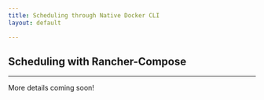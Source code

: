 ```yaml
---
title: Scheduling through Native Docker CLI
layout: default

---
```


## Scheduling with Rancher-Compose
---

More details coming soon!